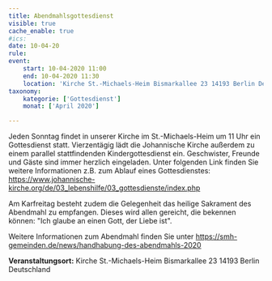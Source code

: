 ```yaml
---
title: Abendmahlsgottesdienst
visible: true
cache_enable: true
#ics: 
date: 10-04-20
rule: 
event:
	start: 10-04-2020 11:00
	end: 10-04-2020 11:30
	location: 'Kirche St.-Michaels-Heim Bismarkallee 23 14193 Berlin Deutschland'
taxonomy:
	kategorie: ['Gottesdienst']
	monat: ['April 2020']

---
```

Jeden Sonntag findet in unserer Kirche im St.-Michaels-Heim um 11 Uhr ein Gottesdienst statt. Vierzentägig lädt die Johannische Kirche außerdem zu einem parallel stattfindenden Kindergottesdienst ein. Geschwister, Freunde und Gäste sind immer herzlich eingeladen. 
Unter folgenden Link finden Sie weitere Informationen z.B. zum Ablauf eines Gottesdienstes: https://www.johannische-kirche.org/de/03_lebenshilfe/03_gottesdienste/index.php

Am Karfreitag besteht zudem die Gelegenheit das heilige Sakrament des Abendmahl zu empfangen. Dieses wird allen gereicht, die bekennen können: "Ich glaube an einen Gott, der Liebe ist".

Weitere Informationen zum Abendmahl finden Sie unter https://smh-gemeinden.de/news/handhabung-des-abendmahls-2020



**Veranstaltungsort:** Kirche St.-Michaels-Heim Bismarkallee 23 14193 Berlin Deutschland

